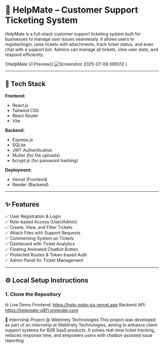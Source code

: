 # 💬 HelpMate – Customer Support Ticketing System

HelpMate is a full-stack customer support ticketing system built for businesses to manage user issues seamlessly. It allows users to register/login, raise tickets with attachments, track ticket status, and even chat with a support bot. Admins can manage all tickets, view user stats, and respond efficiently.

![HelpMate UI Preview]( ![Screenshot 2025-07-09 095512](https://github.com/user-attachments/assets/e8d9ada3-391e-4c89-8f0a-a26d80390b9c) )


---

## 🚀 Tech Stack

**Frontend:**  
- React.js  
- Tailwind CSS  
- React Router  
- Vite

**Backend:**  
- Express.js  
- SQLite  
- JWT Authentication  
- Multer (for file uploads)  
- bcrypt.js (for password hashing)

**Deployment:**  
- Vercel (Frontend)  
- Render (Backend)

---

## ✨ Features

✅ User Registration & Login  
✅ Role-based Access (User/Admin)  
✅ Create, View, and Filter Tickets  
✅ Attach Files with Support Requests  
✅ Commenting System on Tickets  
✅ Dashboard with Ticket Analytics  
✅ Floating Animated Chatbot Button  
✅ Protected Routes & Token-based Auth  
✅ Admin Panel for Ticket Management

---

## ⚙️ Local Setup Instructions

### 1. Clone the Repository

🌐 Live Demo
Frontend: https://help-mate-six.vercel.app
Backend API: https://helpmate-q8f1.onrender.com

🏢 Internship Project @ Webtirety Technologies
This project was developed as part of an internship at Webtirety Technologies, aiming to enhance client support systems for B2B SaaS products. It solves real-time ticket tracking, reduces response time, and empowers users with chatbot-assisted issue reporting.
